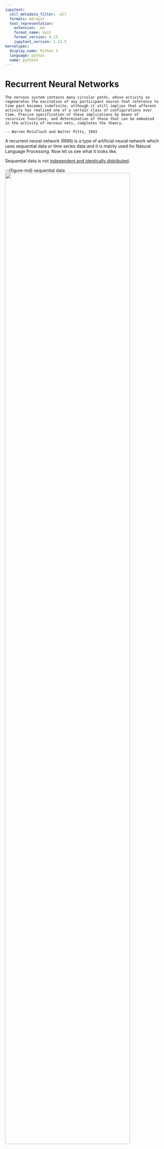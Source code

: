 ```yaml
---
jupytext:
  cell_metadata_filter: -all
  formats: md:myst
  text_representation:
    extension: .md
    format_name: myst
    format_version: 0.13
    jupytext_version: 1.11.5
kernelspec:
  display_name: Python 3
  language: python
  name: python3
---
```


# Recurrent Neural Networks


```{epigraph}
The nervous system contains many circular paths, whose activity so regenerates the excitation of any participant neuron that reference to time past becomes indefinite, although it still implies that afferent activity has realized one of a certain class of configurations over time. Precise specification of these implications by means of recursive functions, and determination of those that can be embodied in the activity of nervous nets, completes the theory.

-- Warren McCulloch and Walter Pitts, 1943
```


A recurrent neural network (RNN) is a type of artificial neural network which uses sequential data or time series data and it is mainly used for Natural Language Processing. Now let us see what it looks like.

Sequential data is not [independent and identically distributed](https://en.wikipedia.org/wiki/Independent_and_identically_distributed_random_variables).

:::{figure-md} sequential data
<img src="../../images/deep-learning/RNN/sequential_data.png" width="90%" class="bg-white mb-1">

sequential data
:::

And the RNNs use recurrent edge to update.

:::{figure-md} rnn1
<img src="../../images/deep-learning/RNN/rnn1.png" width="90%" class="bg-white mb-1">

RNN1
:::


If unroll over a sequence $(x_0,x_1,x_2)$

:::{figure-md} rnn2
<img src="../../images/deep-learning/RNN/rnn2.png" width="90%" class="bg-white mb-1">

RNN2
:::

Then, the input (w0,w1,...,wt) sequence of words ( 1-hot encoded ) and the output (w1,w2,...,wt+1) shifted sequence of words ( 1-hot encoded ) have the following relation.

:::{figure-md} rnn3
<img src="../../images/deep-learning/RNN/rnn3.png" width="90%" class="bg-white mb-1">

RNN3
:::

The input projection is $x_t = Emb(\omega_t) = E\omega_t$, the recurrent connection is $h_t = g(W^h h_t + x_t + b^h)$, and the output projection should be $y = softmax(W^o h_t + b^o)$.
The backpropagation of RNN is in this way:

:::{figure-md} rnn4
<img src="../../images/deep-learning/RNN/rnn4.png" width="90%" class="bg-white mb-1">

RNN4
:::

Let's make the backpropagation process more clearly.

First, we unfold a single-hidden layer RNN, and we can see the weight matrices $W_h$ in it.

:::{figure-md} backpropagation
<img src="../../images/deep-learning/RNN/bp_rnn1.png" width="90%" class="bg-white mb-1">

backpropagation for RNN
:::

Through the image, we can get the output:
- Net input: $z_h^{<t>} = W_hx x^{<t>} + W_hh h^{<t-1>} + b_h$
- Activation: $h^{<t>} = \sigma (z_h^{<t>})$
- Output: $z_y^<t> = W_yh h^{<t>} + b_y$, $y^{<t>} = \sigma(z_y^{<t>})$

After that, the loss is computed as the sum over all time steps: $L = \sum_{t=1}^T L^{<t>}$

```{note}
There are some key points:
- Similar as training very deep networks with tied parameters
- Example between $x_0$ and $y_2$: Wh is used twice
- Usually truncate the backprop after $T$ timesteps
- Difficulties to train long-term dependencies
```


### Code
```{code-cell}
# We implement an RNN in TensorFlow to predict spam/ham from texts

import os
import re
import io
import requests
import numpy as np
import matplotlib.pyplot as plt
import tensorflow as tf
from zipfile import ZipFile
from tensorflow.python.framework import ops
ops.reset_default_graph()

# Start a graph
sess = tf.Session()

# Set RNN parameters
epochs = 20
batch_size = 250
max_sequence_length = 25
rnn_size = 10
embedding_size = 50
min_word_frequency = 10
learning_rate = 0.0005
dropout_keep_prob = tf.placeholder(tf.float32)


# Download or open data
data_dir = 'temp'
data_file = 'text_data.txt'
if not os.path.exists(data_dir):
    os.makedirs(data_dir)

if not os.path.isfile(os.path.join(data_dir, data_file)):
    zip_url = 'http://archive.ics.uci.edu/ml/machine-learning-databases/00228/smsspamcollection.zip'
    r = requests.get(zip_url)
    z = ZipFile(io.BytesIO(r.content))
    file = z.read('SMSSpamCollection')
    # Format Data
    text_data = file.decode()
    text_data = text_data.encode('ascii', errors='ignore')
    text_data = text_data.decode().split('\n')

    # Save data to text file
    with open(os.path.join(data_dir, data_file), 'w') as file_conn:
        for text in text_data:
            file_conn.write("{}\n".format(text))
else:
    # Open data from text file
    text_data = []
    with open(os.path.join(data_dir, data_file), 'r') as file_conn:
        for row in file_conn:
            text_data.append(row)
    text_data = text_data[:-1]

text_data = [x.split('\t') for x in text_data if len(x) >= 1]
[text_data_target, text_data_train] = [list(x) for x in zip(*text_data)]


# Create a text cleaning function
def clean_text(text_string):
    text_string = re.sub(r'([^\s\w]|_|[0-9])+', '', text_string)
    text_string = " ".join(text_string.split())
    text_string = text_string.lower()
    return text_string


# Clean texts
text_data_train = [clean_text(x) for x in text_data_train]

# Change texts into numeric vectors
vocab_processor = tf.contrib.learn.preprocessing.VocabularyProcessor(max_sequence_length,
                                                                     min_frequency=min_word_frequency)
text_processed = np.array(list(vocab_processor.fit_transform(text_data_train)))

# Shuffle and split data
text_processed = np.array(text_processed)
text_data_target = np.array([1 if x == 'ham' else 0 for x in text_data_target])
shuffled_ix = np.random.permutation(np.arange(len(text_data_target)))
x_shuffled = text_processed[shuffled_ix]
y_shuffled = text_data_target[shuffled_ix]

# Split train/test set
ix_cutoff = int(len(y_shuffled)*0.80)
x_train, x_test = x_shuffled[:ix_cutoff], x_shuffled[ix_cutoff:]
y_train, y_test = y_shuffled[:ix_cutoff], y_shuffled[ix_cutoff:]
vocab_size = len(vocab_processor.vocabulary_)
print("Vocabulary Size: {:d}".format(vocab_size))
print("80-20 Train Test split: {:d} -- {:d}".format(len(y_train), len(y_test)))

# Create placeholders
x_data = tf.placeholder(tf.int32, [None, max_sequence_length])
y_output = tf.placeholder(tf.int32, [None])

# Create embedding
embedding_mat = tf.Variable(tf.random_uniform([vocab_size, embedding_size], -1.0, 1.0))
embedding_output = tf.nn.embedding_lookup(embedding_mat, x_data)

# Define the RNN cell
# tensorflow change >= 1.0, rnn is put into tensorflow.contrib directory. Prior version not test.
if tf.__version__[0] >= '1':
    cell = tf.contrib.rnn.BasicRNNCell(num_units=rnn_size)
else:
    cell = tf.nn.rnn_cell.BasicRNNCell(num_units=rnn_size)

output, state = tf.nn.dynamic_rnn(cell, embedding_output, dtype=tf.float32)
output = tf.nn.dropout(output, dropout_keep_prob)

# Get output of RNN sequence
output = tf.transpose(output, [1, 0, 2])
last = tf.gather(output, int(output.get_shape()[0]) - 1)

weight = tf.Variable(tf.truncated_normal([rnn_size, 2], stddev=0.1))
bias = tf.Variable(tf.constant(0.1, shape=[2]))
logits_out = tf.matmul(last, weight) + bias

# Loss function
losses = tf.nn.sparse_softmax_cross_entropy_with_logits(logits=logits_out, labels=y_output)
loss = tf.reduce_mean(losses)

accuracy = tf.reduce_mean(tf.cast(tf.equal(tf.argmax(logits_out, 1), tf.cast(y_output, tf.int64)), tf.float32))

optimizer = tf.train.RMSPropOptimizer(learning_rate)
train_step = optimizer.minimize(loss)

init = tf.global_variables_initializer()
sess.run(init)

train_loss = []
test_loss = []
train_accuracy = []
test_accuracy = []
# Start training
for epoch in range(epochs):

    # Shuffle training data
    shuffled_ix = np.random.permutation(np.arange(len(x_train)))
    x_train = x_train[shuffled_ix]
    y_train = y_train[shuffled_ix]
    num_batches = int(len(x_train)/batch_size) + 1
    # TO DO CALCULATE GENERATIONS ExACTLY
    for i in range(num_batches):
        # Select train data
        min_ix = i * batch_size
        max_ix = np.min([len(x_train), ((i+1) * batch_size)])
        x_train_batch = x_train[min_ix:max_ix]
        y_train_batch = y_train[min_ix:max_ix]
        
        # Run train step
        train_dict = {x_data: x_train_batch, y_output: y_train_batch, dropout_keep_prob:0.5}
        sess.run(train_step, feed_dict=train_dict)
        
    # Run loss and accuracy for training
    temp_train_loss, temp_train_acc = sess.run([loss, accuracy], feed_dict=train_dict)
    train_loss.append(temp_train_loss)
    train_accuracy.append(temp_train_acc)
    
    # Run Eval Step
    test_dict = {x_data: x_test, y_output: y_test, dropout_keep_prob:1.0}
    temp_test_loss, temp_test_acc = sess.run([loss, accuracy], feed_dict=test_dict)
    test_loss.append(temp_test_loss)
    test_accuracy.append(temp_test_acc)
    print('Epoch: {}, Test Loss: {:.2}, Test Acc: {:.2}'.format(epoch+1, temp_test_loss, temp_test_acc))
    
# Plot loss over time
epoch_seq = np.arange(1, epochs+1)
plt.plot(epoch_seq, train_loss, 'k--', label='Train Set')
plt.plot(epoch_seq, test_loss, 'r-', label='Test Set')
plt.title('Softmax Loss')
plt.xlabel('Epochs')
plt.ylabel('Softmax Loss')
plt.legend(loc='upper left')
plt.show()

# Plot accuracy over time
plt.plot(epoch_seq, train_accuracy, 'k--', label='Train Set')
plt.plot(epoch_seq, test_accuracy, 'r-', label='Test Set')
plt.title('Test Accuracy')
plt.xlabel('Epochs')
plt.ylabel('Accuracy')
plt.legend(loc='upper left')
plt.show()
```
## Your turn! 🚀

Practice the Recurrent Neural Networks by following this TBD.

## Self study

TBD

## Acknowledgments

Thanks to [Nick](https://github.com/nfmcclure) for creating the open-source course [tensorflow_cookbook](https://github.com/nfmcclure/tensorflow_cookbook) and [Sebastian Raschka](https://github.com/rasbt) for creating the open-sourse [stat453-deep-learning-ss20](https://github.com/rasbt/stat453-deep-learning-ss20). It inspires the majority of the content in this chapter.

---

```{bibliography}
:filter: docname in docnames
```